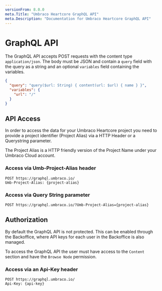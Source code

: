 ```yaml
---
versionFrom: 8.0.0
meta.Title: "Umbraco Heartcore GraphQL API"
meta.Description: "Documentation for Umbraco Heartcore GraphQL API"
---
```


# GraphQL API

The GraphQL API accepts POST requests with the content type `application/json`. The body must be JSON and contain a `query` field with the query as a string and an optional `variables` field containing the variables.

```json
{
  "query": "query($url: String) { content(url: $url) { name } }",
  "variables": {
    "url": "/"
  }
}
```

## API Access

In order to access the data for your Umbraco Heartcore project you need to provide a project identifier (Project Alias) via a HTTP Header or a Querystring parameter.

The Project Alias is a HTTP friendly version of the Project Name under your Umbraco Cloud account.

### Access via Umb-Project-Alias header

```http
POST https://graphql.umbraco.io/
Umb-Project-Alias: {project-alias}
```

### Access via Query String parameter

```http
POST https://graphql.umbraco.io/?Umb-Project-Alias={project-alias}
```

## Authorization

By default the GraphQL API is not protected. This can be enabled through the Backoffice, where API keys for each user in the Backoffice is also managed.

To access the GraphQL API the user must have access to the `Content` section and have the `Browse Node` permission.

### Access via an Api-Key header

```http
POST https://graphql.umbraco.io/
Api-Key: {api-key}
```
